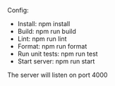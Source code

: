 Config: 
- Install: npm install
- Build: npm run build
- Lint: npm run lint
- Format: npm run format
- Run unit tests: npm run test
- Start server: npm run start
  
The server will listen on port 4000
